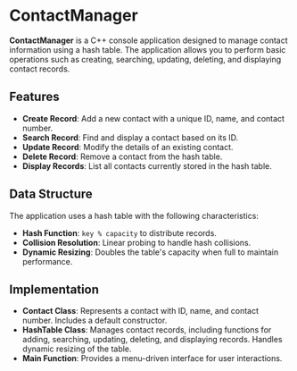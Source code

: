 # ContactManager

**ContactManager** is a C++ console application designed to manage contact information using a hash table. The application allows you to perform basic operations such as creating, searching, updating, deleting, and displaying contact records. 

## Features

- **Create Record**: Add a new contact with a unique ID, name, and contact number.
- **Search Record**: Find and display a contact based on its ID.
- **Update Record**: Modify the details of an existing contact.
- **Delete Record**: Remove a contact from the hash table.
- **Display Records**: List all contacts currently stored in the hash table.

## Data Structure

The application uses a hash table with the following characteristics:
- **Hash Function**: `key % capacity` to distribute records.
- **Collision Resolution**: Linear probing to handle hash collisions.
- **Dynamic Resizing**: Doubles the table's capacity when full to maintain performance.

## Implementation

- **Contact Class**: Represents a contact with ID, name, and contact number. Includes a default constructor.
- **HashTable Class**: Manages contact records, including functions for adding, searching, updating, deleting, and displaying records. Handles dynamic resizing of the table.
- **Main Function**: Provides a menu-driven interface for user interactions.
